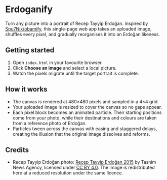 # Erdoganify

Turn any picture into a portrait of Recep Tayyip Erdoğan. Inspired by [Spu7Nix/obamify](https://github.com/Spu7Nix/obamify), this single-page web app takes an uploaded image, shuffles every pixel, and gradually reorganises it into an Erdoğan likeness.

## Getting started

1. Open `index.html` in your favourite browser.
2. Click **Choose an image** and select a local picture.
3. Watch the pixels migrate until the target portrait is complete.

## How it works

- The canvas is rendered at 480×480 pixels and sampled in a 4×4 grid.
- Your uploaded image is resized to cover the canvas so no gaps appear.
- Each pixel block becomes an animated particle. Their starting positions come from your photo, while their destinations and colours are taken from a reference photo of Erdoğan.
- Particles tween across the canvas with easing and staggered delays, creating the illusion that the original image dissolves and reforms.

## Credits

- Recep Tayyip Erdoğan photo: [Recep Tayyip Erdoğan 2015](https://commons.wikimedia.org/wiki/File:Recep_Tayyip_Erdo%C4%9Fan_2015.jpg) by <span title="Tasnim News Agency">Tasnim News Agency</span>, licensed under [CC BY 4.0](https://creativecommons.org/licenses/by/4.0/deed.en). The image is redistributed here at a reduced resolution under the same licence.
